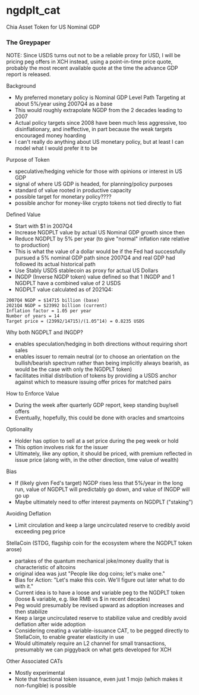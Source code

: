 # ngdplt_cat
Chia Asset Token for US Nominal GDP

### The Greypaper

NOTE: Since USDS turns out not to be a reliable proxy for USD, I will be pricing peg offers in XCH instead, using a point-in-time price quote, probably the most recent available quote at the time the advance GDP report is released.

Background
- My preferred monetary policy is Nominal GDP Level Path Targeting at about 5%/year using 2007Q4 as a base
- This would roughly extrapolate NGDP from the 2 decades leading to 2007
- Actual policy targets since 2008 have been much less aggressive, too disinflationary, and ineffective, in part because the weak targets encouraged money hoarding
- I can't really do anything about US monetary policy, but at least I can model what I would prefer it to be

Purpose of Token
- speculative/hedging vehicle for those with opinions or interest in US GDP
- signal of where US GDP is headed, for planning/policy purposes
- standard of value rooted in productive capacity
- possible target for monetary policy????
- possible anchor for money-like crypto tokens not tied directly to fiat

Defined Value
- Start with $1 in 2007Q4
- Increase NGDPLT value by actual US Nominal GDP growth since then
- Reduce NGDPLT by 5% per year (to give "normal" inflation rate relative to production)
- This is what the value of a dollar would be if the Fed had successfully pursued a 5% nominal GDP path since 2007Q4 and real GDP had followed its actual historical path
- Use Stably USDS stablecoin as proxy for actual US Dollars
- INGDP (Inverse NGDP token) value defined so that 1 INGDP and 1 NGDPLT have a combined value of 2 USDS
- NGDPLT value calculated as of 2021Q4:
```
2007Q4 NGDP = $14715 billion (base)
2021Q4 NGDP = $23992 billion (current)
Inflation factor = 1.05 per year
Number of years = 14
Target price = (23992/14715)/(1.05^14) = 0.8235 USDS
```

Why both NGDPLT and INGDP?
- enables speculation/hedging in both directions without requiring short sales
- enables issuer to remain neutral (or to choose an orientation on the bullish/bearish spectrum rather than being implicitly always bearish, as would be the case with only the NGDPLT token)
- facilitates initial distribution of tokens by providing a USDS anchor against which to measure issuing offer prices for matched pairs


How to Enforce Value
- During the week after quarterly GDP report, keep standing buy/sell offers
- Eventually, hopefully, this could be done with oracles and smartcoins

Optionality
- Holder has option to sell at a set price during the peg week or hold
- This option involves risk for the issuer
- Ultimately, like any option, it should be priced, with premium reflected in issue price (along with, in the other direction, time value of wealth)

Bias
- If (likely given Fed's target) NGDP rises less that 5%/year in the long run, value of NGDPLT will predictably go down, and value of INGDP will go up
- Maybe ultimately need to offer interest payments on NGDPLT ("staking")

Avoiding Deflation
- Limit circulation and keep a large uncirculated reserve to credibly avoid exceeding peg price

StellaCoin (STDG, flagship coin for the ecosystem where the NGDPLT token arose)
- partakes of the quantum mechanical joke/money duality that is characteristic of altcoins
- original idea was just "People like dog coins; let's make one."
- Bias for Action: "Let's make this coin. We'll figure out later what to do with it."
- Current idea is to have a loose and variable peg to the NGDPLT token (loose & variable, e.g. like RMB vs $ in recent decades)
- Peg would presumably be revised upward as adoption increases and then stabilize
- Keep a large uncirculated reserve to stabilize value and credibly avoid deflation after wide adoption
- Considering creating a variable-issuance CAT, to be pegged directly to StellaCoin, to enable greater elasticity in use
- Would ultimately require an L2 channel for small transactions, presumably we can piggyback on what gets developed for XCH

Other Associated CATs
- Mostly experimental
- Note that fractional token issuance, even just 1 mojo (which makes it non-fungible) is possible
